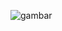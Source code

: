 ![gambar](https://user-images.githubusercontent.com/65642638/133648151-4b47bdbe-cb5b-4e7e-8f16-ca41498612c0.png)
